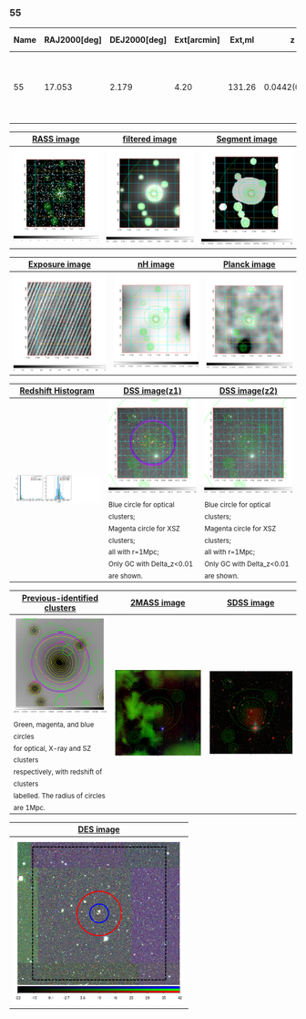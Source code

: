 <div STYLE="page-break-after: always;"></div>

### 55

|Name|RAJ2000[deg]|DEJ2000[deg] |Ext[arcmin]| Ext,ml | z | z_src| C|GC(XSZ,Delta_z<0.01)| GC(OPT,Delta_z<0.01)|GC| R_sig[arcmin] | R500[arcmin] | R500[Mpc]| CRsig[c/s] | CR500[c/s] |L500[1E44 erg/s]|F500[1E-12 erg/s/cm^2]| M500[1E14 Msun]|Tx[keV]|Cnt_sig|Beta|Rc[arcmin]|Comment|Alias|
|---|---|---|---|---|---|------|---|--------|---------|----------|---|---|---|---|---|---|---|---|---|---|---|---|---|---|
|55| 17.053| 2.179| 4.20| 131.26| 0.0442(0.005)| z1, z_xsz| B| L03, MCXC, Tar, XB| A, N| A, C, F20, L03, MCXC, N, SPI, Tar, W, XB| 10.750| 12.762| 0.666| 0.231(0.037)| 0.238(0.038)| 0.193(0.020)| 4.210(0.442)| 0.88(0.05)| 2.00(0.07)| 108.8| 0.897(-0.115+0.073)| 5.652(-0.879+0.618)| -| k490|

|[RASS image](../image/55/55_img.pdf)|[filtered image](../image/55/55_fil.pdf)|[Segment image](../image/55/55_seg.pdf)|
|-------------------|--------------------|-------------------|
| <img src="../image/55/55_img.png" width="300">  | <img src="../image/55/55_fil.png" width="300">   | <img src="../image/55/55_seg.png" width="300">  |

|[Exposure image](../image/55/55_mex.pdf)| [nH image](../image/55/55_nh.pdf)| [Planck image](../image/55/55_p.pdf)|
|-------------------|--------------------|-------------------|
|<img src="../image/55/55_mex.png" width="300">   | <img src="../image/55/55_nh.png" width="300">    | <img src="../image/55/55_p.png" width="300"> |

|[Redshift Histogram](../image/55/55_zg.pdf) | [DSS image(z1)](../image/55/55_dss_z1.pdf)      |  [DSS image(z2)](../image/55/55_dss_z2.pdf)    |
|-------------------|--------------------|-------------------|
|<img src="../image/55/55_zg.png" width="300"> |<img src="../image/55/55_dss_z1.png" width="300"> <sub><br>Blue circle for optical clusters; <br>Magenta circle for XSZ clusters; <br>all with r=1Mpc; <br>Only GC with Delta_z<0.01 are shown. </sub>| <img src="../image/55/55_dss_z2.png" width="300"><sub><br>Blue circle for optical clusters; <br>Magenta circle for XSZ clusters; <br>all with r=1Mpc; <br>Only GC with Delta_z<0.01 are shown. </sub> |

|[Previous-identified clusters](../image/55/55_gc.pdf) | [2MASS image](../image/55/55_2mass.pdf)      |[SDSS image](../image/55/55_sdss.pdf)   |
|-------------------|-------------------|-------------------|
|<img src=../image/55/55_gc.png width="300"> <br><sub>Green, magenta, and blue circles <br>for optical, X-ray and SZ clusters <br>respectively, with redshift of clusters <br>labelled. The radius of circles <br>are 1Mpc.</sub>|<img src="../image/55/55_2mass.png" width="300">  | <img src="../image/55/55_sdss.png" width="300">  |

|[DES image](../image/55/55_des.pdf)   |
|-------------------|
| <img src="../image/55/55_des.png" width="300">  |
